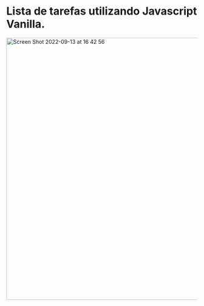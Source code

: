 # Lista de tarefas utilizando Javascript Vanilla.

<img width="689" alt="Screen Shot 2022-09-13 at 16 42 56" src="https://user-images.githubusercontent.com/86636949/189994992-742077f4-dc7a-472d-8741-94c00478aff1.png">
